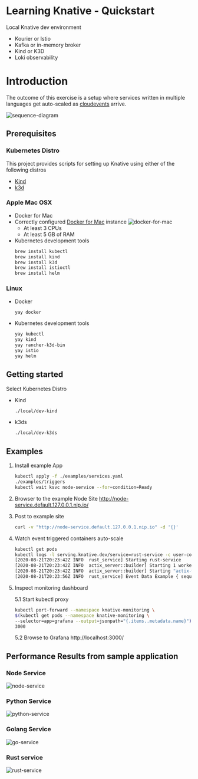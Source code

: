 # Learning Knative - Quickstart

Local Knative dev environment

- Kourier or Istio
- Kafka or in-memory broker
- Kind or K3D
- Loki observability

# Introduction

The outcome of this exercise is a setup where services written in multiple languages get auto-scaled as [cloudevents](https://cloudevents.io/) arrive.

<!--
```mermaid
sequenceDiagram
    Curl->>NodeService: Post data
    NodeService->>KnativeBroker: Post ☁  cloudevent
    KnativeBroker->>Processor: Relay ☁  cloudevent
    Processor->>KnativeBroker: Append ☁  cloudevent
    KnativeBroker->>GolangService: Relay ☁  cloudevent
    KnativeBroker->>PythonService: Relay ☁  cloudevent
    KnativeBroker->>RustService: Relay ☁  cloudevent
    KnativeBroker->>DenoService: Relay ☁  cloudevent
```
-->
![sequence-diagram](./docs/images/sequence-diagram.png)

## Prerequisites

### Kubernetes Distro

This project provides scripts for setting up Knative using either of the following distros

- [Kind](https://kind.sigs.k8s.io/)
- [k3d](https://k3d.io/)

### Apple Mac OSX

- Docker for Mac
- Correctly configured [Docker for Mac](https://docs.docker.com/docker-for-mac/install/) instance
  ![docker-for-mac](./docs/images/docker-desktop.png)
  - At least 3 CPUs
  - At least 5 GB of RAM
- Kubernetes development tools
  ```bash
  brew install kubectl
  brew install kind
  brew install k3d
  brew install istioctl
  brew install helm
  ```

### Linux

- Docker
  ```bash
  yay docker
  ```
- Kubernetes development tools
  ```bash
  yay kubectl
  yay kind
  yay rancher-k3d-bin
  yay istio
  yay helm
  ```

## Getting started

Select Kubernetes Distro

- Kind
    ```bash
    ./local/dev-kind

    ```
- k3ds
    ```bash
    ./local/dev-k3ds

    ```

## Examples

1. Install example App
    ```bash
    kubectl apply -f ./examples/services.yaml
    ./examples/triggers
    kubectl wait ksvc node-service --for=condition=Ready
    ```
2. Browser to the example Node Site http://node-service.default.127.0.0.1.nip.io/
3. Post to example site
    ```bash
    curl -v "http://node-service.default.127.0.0.1.nip.io" -d '{}'
    ```
4. Watch event triggered containers auto-scale
    ```bash
    kubectl get pods
    kubectl logs -l serving.knative.dev/service=rust-service -c user-container -f
    [2020-08-21T20:23:42Z INFO  rust_service] Starting rust-service
    [2020-08-21T20:23:42Z INFO  actix_server::builder] Starting 1 workers
    [2020-08-21T20:23:42Z INFO  actix_server::builder] Starting "actix-web-service-127.0.0.1:9000" service on 127.0.0.1:9000
    [2020-08-21T20:23:56Z INFO  rust_service] Event Data Example { sequence: 99, message: "hello from node-service - Handled by 0 - hello from go-service" }
    ```
5. Inspect monitoring dashboard

    5.1 Start kubectl proxy
    ```bash
    kubectl port-forward --namespace knative-monitoring \
    $(kubectl get pods --namespace knative-monitoring \
    --selector=app=grafana --output=jsonpath="{.items..metadata.name}") \
    3000
    ```
    5.2 Browse to Grafana http://localhost:3000/

## Performance Results from sample application

### Node Service
![node-service](./docs/images/node-service.png)

### Python Service
![python-service](./docs/images/python-service.png)

### Golang Service
![go-service](./docs/images/golang-service.png)

### Rust service
![rust-service](./docs/images/rust-service.png)

